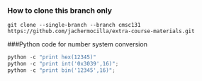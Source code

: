 ### How to clone this branch only
```
git clone --single-branch --branch cmsc131 https://github.com/jachermocilla/extra-course-materials.git
```

###Python code for number system conversion
```python
python -c "print hex(12345)"
python -c "print int('0x3039',16)";
python -c "print bin('12345',16)";
```



